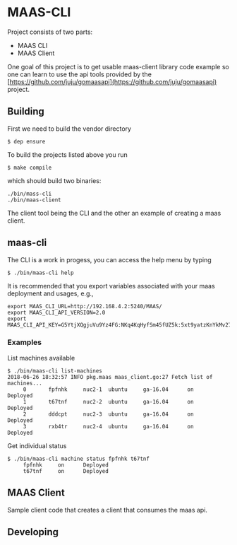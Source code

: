 # MAAS-CLI

Project consists of two parts:
- MAAS CLI 
- MAAS Client

One goal of this project is to get usable maas-client library code example so one
can learn to use the api tools provided by the [https://github.com/juju/gomaasapi](https://github.com/juju/gomaasapi) project.

## Building

First we need to build the vendor directory

```
$ dep ensure
```

To build the projects listed above you run 

```
$ make compile
```

which should build two binaries:

```
./bin/mass-cli
./bin/maas-client
```

The client tool being the CLI and the other an example of creating a maas client.

## maas-cli
The CLI is a work in progess, you can access the help menu by typing
```
$ ./bin/maas-cli help
```

It is recommended that you export variables associated with your maas deployment and usages,
e.g.,

```
export MAAS_CLI_URL=http://192.168.4.2:5240/MAAS/
export MAAS_CLI_API_VERSION=2.0
export MAAS_CLI_API_KEY=G5YtjXQgjuVu9Yz4FG:NKq4KqHyfSm45fUZ5k:5xt9yatzKnYkMv278fKyzwH7h7n6X4mf
```
### Examples
List machines available
```
$ ./bin/maas-cli list-machines
2018-06-26 18:32:57 INFO pkg.maas maas_client.go:27 Fetch list of machines...
	 0 		 fpfnhk 	nuc2-1 	ubuntu     ga-16.04 	 on 	 Deployed 	
	 1 		 t67tnf 	nuc2-2 	ubuntu     ga-16.04 	 on 	 Deployed 	
	 2 		 dddcpt 	nuc2-3 	ubuntu     ga-16.04 	 on 	 Deployed 	
	 3 		 rxb4tr 	nuc2-4 	ubuntu     ga-16.04 	 on 	 Deployed 	
```

Get individual status
```
$ ./bin/maas-cli machine status fpfnhk t67tnf
	 fpfnhk 	on      Deployed 	
	 t67tnf 	on      Deployed 	
```

## MAAS Client
Sample client code that creates a client that consumes the maas api. 


## Developing
